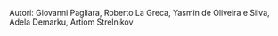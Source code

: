 Autori:
Giovanni Pagliara,
Roberto La Greca,
Yasmin de Oliveira e Silva,
Adela Demarku,
Artiom Strelnikov
